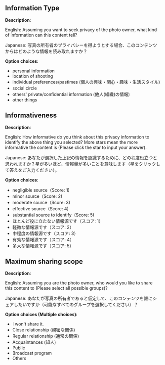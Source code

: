 ## Information Type

**Description**:

English: Assuming you want to seek privacy of the photo owner, what kind of information can this content tell?

Japanese: 写真の所有者のプライバシーを得ようとする場合、このコンテンツからはどのような情報を読み取れますか？

**Option choices:**

- personal information
- location of shooting
- individual preferences/pastimes (個人の興味・関心・趣味・生活スタイル)
- social circle　
- others' private/confidential information (他人(組織)の情報)
- other things





## Informativeness

**Description**:

English: How informative do you think about this privacy information to identify the above thing you selected? More stars mean the more informative the content is (Please click the star to input your answer).

Japanese: あなたが選択した上記の情報を認識するために、どの程度役立つと思われますか？星が多いほど、情報量が多いことを意味します（星をクリックして答えをご入力ください）。

**Option choices:**

- negligible source（Score: 1)
- minor source（Score: 2)
- moderate source（Score: 3)
- effective source（Score: 4)
- substantial source to identify（Score: 5)
- ほとんど役に立たない情報源です（スコア: 1）
- 軽微な情報源です（スコア: 2）
- 中程度の情報源です（スコア: 3）
- 有効な情報源です（スコア: 4）
- 多大な情報源です（スコア: 5）



## Maximum sharing scope

**Description**:

English: Assuming you are the photo owner, who would you like to share this content to (Please select all possible groups)?

Japanese: あなたが写真の所有者であると仮定して、このコンテンツを誰にシェアしたいですか（可能なすべてのグループを選択してください）？



**Option choices (Multiple choices):**

- I won't share it.
- Close relationship (親密な関係)
- Regular relationship (通常の関係)
- Acquaintances (知人)
- Public
- Broadcast program
- Others